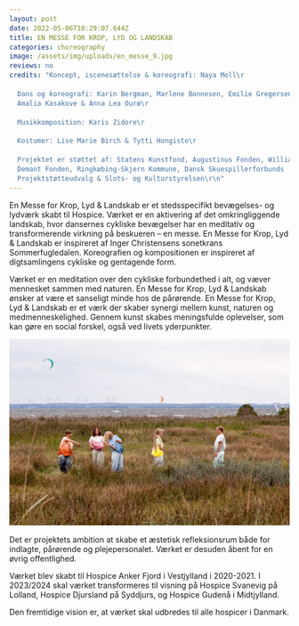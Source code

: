 ```yaml
---
layout: post
date: 2022-05-06T10:29:07.644Z
title: EN MESSE FOR KROP, LYD OG LANDSKAB
categories: choreography
image: /assets/img/uploads/en_messe_9.jpg
reviews: no
credits: "Koncept, iscenesættelse & koreografi: Naya Moll\r

  Dans og koreografi: Karin Bergman, Marlene Bonnesen, Emilie Gregersen,
  Amalia Kasakove & Anna Lea Ourø\r

  Musikkomposition: Karis Zidore\r

  Kostumer: Lise Marie Birch & Tytti Hongisto\r

  Projektet er støttet af: Statens Kunstfond, Augustinus Fonden, William
  Demant Fonden, Ringkøbing-Skjern Kommune, Dansk Skuespillerforbunds
  Projektstøtteudvalg & Slots- og Kulturstyrelsen\r\n"
---
```

En Messe for Krop, Lyd & Landskab er et stedsspecifikt bevægelses- og lydværk skabt til Hospice. Værket er en aktivering af det omkringliggende landskab, hvor dansernes cykliske bevægelser har en meditativ og transformerende virkning på beskueren – en messe. En Messe for Krop, Lyd & Landskab er inspireret af Inger Christensens sonetkrans Sommerfugledalen. Koreografien og kompositionen er inspireret af digtsamlingens cykliske og gentagende form.

Værket er en meditation over den cykliske forbundethed i alt, og væver mennesket sammen med naturen. En Messe for Krop, Lyd & Landskab ønsker at være et sanseligt minde hos de pårørende. En Messe for Krop, Lyd & Landskab er et værk der skaber synergi mellem kunst, naturen og medmenneskelighed. Gennem kunst skabes meningsfulde oplevelser, som kan gøre en social forskel, også ved livets yderpunkter.

![](/assets/img/uploads/en_messe_10.jpg)

Det er projektets ambition at skabe et æstetisk refleksionsrum både for indlagte, pårørende og plejepersonalet. Værket er desuden åbent for en øvrig offentlighed.

Værket blev skabt til Hospice Anker Fjord i Vestjylland i 2020-2021. I 2023/2024 skal værket transformeres til visning på Hospice Svanevig på Lolland, Hospice Djursland på Syddjurs, og Hospice Gudenå i Midtjylland.

Den fremtidige vision er, at værket skal udbredes til alle hospicer i Danmark.